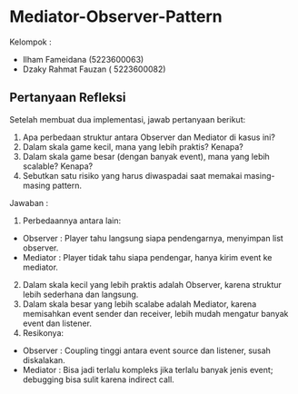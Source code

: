 # Mediator-Observer-Pattern

Kelompok : 

- Ilham Fameidana (5223600063)
- Dzaky Rahmat Fauzan ( 5223600082)

## Pertanyaan Refleksi

Setelah membuat dua implementasi, jawab pertanyaan berikut:

1. Apa perbedaan struktur antara Observer dan Mediator di kasus ini?
2. Dalam skala game kecil, mana yang lebih praktis? Kenapa?
3. Dalam skala game besar (dengan banyak event), mana yang lebih scalable? Kenapa?
4. Sebutkan satu risiko yang harus diwaspadai saat memakai masing-masing pattern.

Jawaban :

1. Perbedaannya antara lain: 
- Observer : Player tahu langsung siapa pendengarnya, menyimpan list observer.
- Mediator : Player tidak tahu siapa pendengar, hanya kirim event ke mediator.
2. Dalam skala kecil yang lebih praktis adalah Observer, karena struktur lebih sederhana dan langsung.
3. Dalam skala besar yang lebih scalabe adalah Mediator, karena memisahkan event sender dan receiver, lebih mudah mengatur banyak event dan listener.
4. Resikonya:
- Observer : Coupling tinggi antara event source dan listener, susah diskalakan.
- Mediator : Bisa jadi terlalu kompleks jika terlalu banyak jenis event; debugging bisa sulit karena indirect call.
